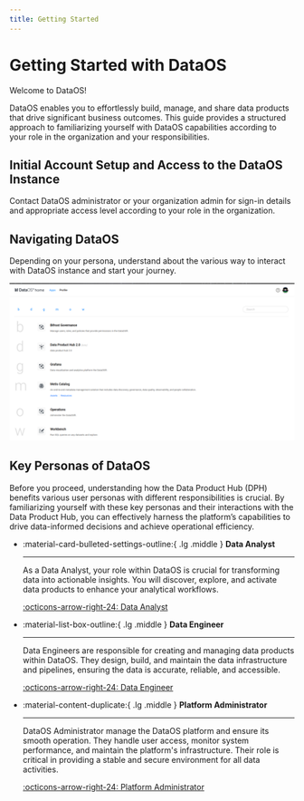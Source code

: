```yaml
---
title: Getting Started
---
```


# Getting Started with DataOS

Welcome to DataOS! 

DataOS enables you to effortlessly build, manage, and share data products that drive significant business outcomes. This guide provides a structured approach to familiarizing yourself with DataOS capabilities according to your role in the organization and your responsibilities.

## Initial Account Setup and Access to the DataOS Instance

Contact DataOS administrator or your organization admin for sign-in details and appropriate access level according to your role in the organization.

## Navigating DataOS

Depending on your persona, understand about the various way to interact with DataOS instance and start your journey.  

![Screenshot 2024-07-09 at 3.25.28 PM.png](/getting_started/dataos_home.png)

## Key Personas of DataOS

Before you proceed, understanding how the Data Product Hub (DPH) benefits various user personas with different responsibilities is crucial. By familiarizing yourself with these key personas and their interactions with the Data Product Hub, you can effectively harness the platform’s capabilities to drive data-informed decisions and achieve operational efficiency.


<div class="grid cards" markdown>

-   :material-card-bulleted-settings-outline:{ .lg .middle } **Data Analyst**

    ---

    As a Data Analyst, your role within DataOS is crucial for transforming data into actionable insights. You will discover, explore, and activate data products to enhance your analytical workflows.

    [:octicons-arrow-right-24: Data Analyst]()


-   :material-list-box-outline:{ .lg .middle } **Data Engineer**

    ---

    Data Engineers are responsible for creating and managing data products within DataOS. They design, build, and maintain the data infrastructure and pipelines, ensuring the data is accurate, reliable, and accessible.

    [:octicons-arrow-right-24: Data Engineer]()

-   :material-content-duplicate:{ .lg .middle } **Platform Administrator**

    ---

    DataOS Administrator manage the DataOS platform and ensure its smooth operation. They handle user access, monitor system performance, and maintain the platform's infrastructure. Their role is critical in providing a stable and secure environment for all data activities.

    [:octicons-arrow-right-24:  Platform Administrator]()

</div>

